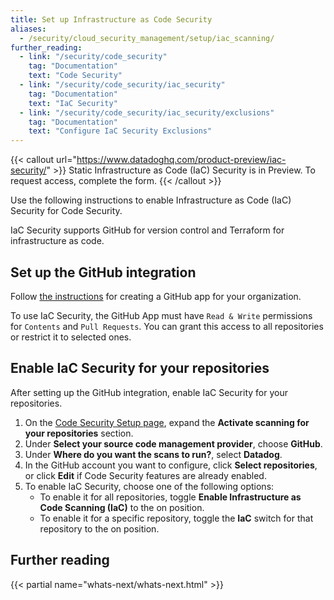 ```yaml
---
title: Set up Infrastructure as Code Security
aliases:
  - /security/cloud_security_management/setup/iac_scanning/
further_reading:
  - link: "/security/code_security"
    tag: "Documentation"
    text: "Code Security"
  - link: "/security/code_security/iac_security"
    tag: "Documentation"
    text: "IaC Security"
  - link: "/security/code_security/iac_security/exclusions"
    tag: "Documentation"
    text: "Configure IaC Security Exclusions"
---
```


{{< callout url="https://www.datadoghq.com/product-preview/iac-security/" >}}
  Static Infrastructure as Code (IaC) Security is in Preview. To request access, complete the form.
{{< /callout >}}

Use the following instructions to enable Infrastructure as Code (IaC) Security for Code Security.

<div class="alert alert-info">IaC Security supports GitHub for version control and Terraform for infrastructure as code.</div>

## Set up the GitHub integration

Follow [the instructions][1] for creating a GitHub app for your organization.

<div class="alert alert-info">
  To use IaC Security, the GitHub App must have <code>Read &amp; Write</code> permissions for <code>Contents</code> and <code>Pull Requests</code>. You can grant this access to all repositories or restrict it to selected ones.
</div>

## Enable IaC Security for your repositories

After setting up the GitHub integration, enable IaC Security for your repositories.

1. On the [Code Security Setup page][2], expand the **Activate scanning for your repositories** section.
1. Under **Select your source code management provider**, choose **GitHub**.
1. Under **Where do you want the scans to run?**, select **Datadog**.
1. In the GitHub account you want to configure, click **Select repositories**, or click **Edit** if Code Security features are already enabled.
1. To enable IaC Security, choose one of the following options:
    - To enable it for all repositories, toggle **Enable Infrastructure as Code Scanning (IaC)** to the on position.
    - To enable it for a specific repository, toggle the **IaC** switch for that repository to the on position.

## Further reading

{{< partial name="whats-next/whats-next.html" >}}

[1]: /integrations/github/#setup
[2]: https://app.datadoghq.com/security/configuration/code-security/setup